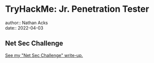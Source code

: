 # TryHackMe: Jr. Penetration Tester

author:: Nathan Acks  
date:: 2022-04-03

## Net Sec Challenge

[See my "Net Sec Challenge" write-up.](../notes/tryhackme-net-sec-challenge.md)
